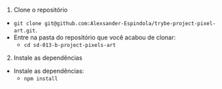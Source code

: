 1. Clone o repositório
  * `git clone git@github.com:Alexsander-Espindola/trybe-project-pixel-art.git`.
  * Entre na pasta do repositório que você acabou de clonar:
    * `cd sd-013-b-project-pixels-art`

2. Instale as dependências
  * Instale as dependências:
    * `npm install`
